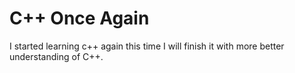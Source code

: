 # C++ Once Again
I started learning c++ again this time I will finish it with more better understanding of C++.
